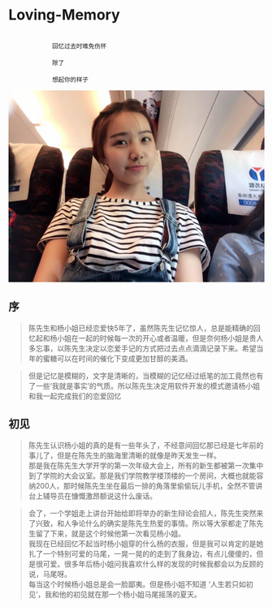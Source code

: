 # Loving-Memory

   
```

            回忆过去时难免伤怀

            除了
            
            想起你的样子

```
<img src='./img/MrsYang.jpeg'>


## 序
  

>陈先生和杨小姐已经恋爱快5年了，虽然陈先生记忆惊人，总是能精确的回忆起和杨小姐在一起的时候每一次的开心或者温暖，但是奈何杨小姐是贵人多忘事，以陈先生决定以恋爱手记的方式把过去点点滴滴记录下来。希望当年的蜜糖可以在时间的催化下变成更加甘醇的美酒。

>但是记忆是模糊的，文字是清晰的，当模糊的记忆经过纸笔的加工竟然也有了一些‘我就是事实’的气质。所以陈先生决定用软件开发的模式邀请杨小姐和我一起完成我们的恋爱回忆

## 初见
>陈先生认识杨小姐的真的是有一些年头了，不经意间回忆那已经是七年前的事儿了，但是在陈先生的脑海里清晰的就像是昨天发生一样。   
那是我在陈先生大学开学的第一次年级大会上，所有的新生都被第一次集中到了学院的大会议室。那是我们学院教学楼顶楼的一个房间，大概也就能容纳200人，那时候陈先生坐在最后一排的角落里偷偷玩儿手机，全然不管讲台上辅导员在慷慨激昂额说这什么废话。

>会了，一个学姐走上讲台开始给即将举办的新生辩论会招人，陈先生突然来了兴致，和人争论什么的确实是陈先生热爱的事情。所以等大家都走了陈先生留了下来，就是这个时候他第一次看见杨小姐。   
我现在已经回忆不起当时杨小姐穿的什么杨的衣服，但是我可以肯定的是她扎了一个特别可爱的马尾，一晃一晃的的走到了我身边，有点儿傻傻的，但是很可爱。很多年后杨小姐问我喜欢什么样的发现的时候我都会以为反顾的说，马尾呀。   
每当这个时候杨小姐总是会一脸鄙夷。但是杨小姐不知道
‘人生若只如初见’，我和他的初见就在那一个杨小姐马尾摇荡的夏天。







